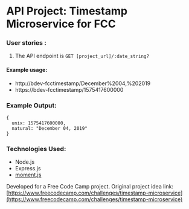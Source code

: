 
# API Project: Timestamp Microservice for FCC

### User stories :

1. The API endpoint is `GET [project_url]/:date_string?`

#### Example usage:
* http://bdev-fcctimestamp/December%2004,%202019
* https://bdev-fcctimestamp/1575417600000


### Example Output:

```
{
  unix: 1575417600000,
  natural: "December 04, 2019"
}
```

### Technologies Used:

* Node.js
* Express.js
* [moment.js](http://momentjs.com/)

Developed for a Free Code Camp project. Original project idea link: [https://www.freecodecamp.com/challenges/timestamp-microservice](https://www.freecodecamp.com/challenges/timestamp-microservice)